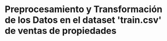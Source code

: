 # Preprocesamiento y Transformación de los Datos en el dataset 'train.csv' de ventas de propiedades
